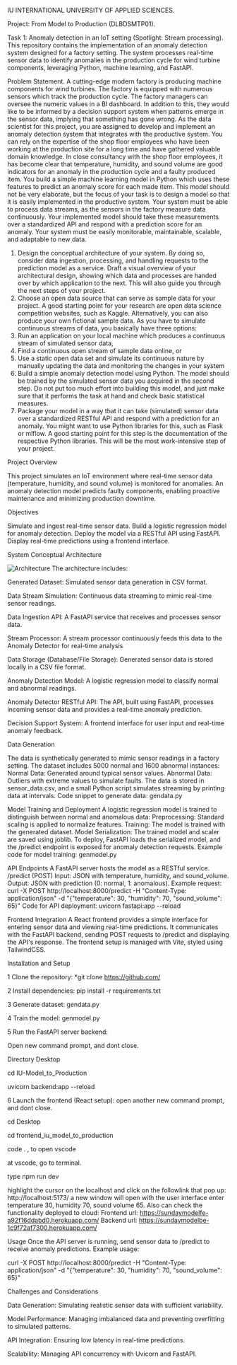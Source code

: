 IU INTERNATIONAL UNIVERSITY OF APPLIED SCIENCES. 

Project: From Model to Production (DLBDSMTP01). 


Task 1: Anomaly detection in an IoT setting (Spotlight: Stream processing).  
This repository contains the implementation of an anomaly detection system designed for a factory setting. 
The system processes real-time sensor data to identify anomalies in the production cycle for wind turbine components, 
leveraging Python, machine learning, and FastAPI.

Problem Statement.
A cutting-edge modern factory is producing machine components for wind turbines. The factory
is equipped with numerous sensors which track the production cycle. The factory managers can
oversee the numeric values in a BI dashboard. In addition to this, they would like to be
informed by a decision support system when patterns emerge in the sensor data, implying that
something has gone wrong. As the data scientist for this project, you are assigned to develop and
implement an anomaly detection system that integrates with the productive system. You can
rely on the expertise of the shop floor employees who have been working at the production site
for a long time and have gathered valuable domain knowledge. In close consultancy with the
shop floor employees, it has become clear that temperature, humidity, and sound volume are
good indicators for an anomaly in the production cycle and a faulty produced item. You build a
simple machine learning model in Python which uses these features to predict an anomaly
score for each made item. This model should not be very elaborate, but the focus of your task is
to design a model so that it is easily implemented in the productive system. Your system must
be able to process data streams, as the sensors in the factory measure data continuously. Your
implemented model should take these measurements over a standardized API and respond
with a prediction score for an anomaly. Your system must be easily monitorable, maintainable,
scalable, and adaptable to new data.
1. Design the conceptual architecture of your system. By doing so, consider data ingestion,
processing, and handling requests to the prediction model as a service. Draft a visual overview
of your architectural design, showing which data and processes are handed over by which
application to the next. This will also guide you through the next steps of your project.
2. Choose an open data source that can serve as sample data for your project. A good starting
point for your research are open data science competition websites, such as Kaggle.
Alternatively, you can also produce your own fictional sample data. As you have to simulate
continuous streams of data, you basically have three options:
1. Run an application on your local machine which produces a continuous stream of simulated sensor data,
2. Find a continuous open stream of sample data online, or
3. Use a static open data set and simulate its continuous nature by manually updating the data and monitoring the changes in your system
4. Build a simple anomaly detection model using Python. The model should be trained by the
simulated sensor data you acquired in the second step. Do not put too much effort into building
this model, and just make sure that it performs the task at hand and check basic statistical
measures.
5. Package your model in a way that it can take (simulated) sensor data over a standardized
RESTful API and respond with a prediction for an anomaly. You might want to use Python
libraries for this, such as Flask or mlflow. A good starting point for this step is the
documentation of the respective Python libraries. This will be the most work-intensive step of
your project.

Project Overview

This project simulates an IoT environment where real-time sensor data (temperature, humidity, and sound volume)
is monitored for anomalies. An anomaly detection model predicts faulty components, enabling proactive maintenance and minimizing production downtime.

Objectives

Simulate and ingest real-time sensor data.
Build a logistic regression model for anomaly detection.
Deploy the model via a RESTful API using FastAPI.
Display real-time predictions using a frontend interface.

System Conceptual Architecture 

![Architecture](https://github.com/user-attachments/assets/876be19f-f7d5-4a4b-8eb4-1802b7344bb7)
The architecture includes:

Generated Dataset: Simulated sensor data generation in CSV format.
 
Data Stream Simulation: Continuous data streaming to mimic real-time sensor readings.
 
Data Ingestion API: A FastAPI service that receives and processes sensor data.

Stream Processor: A stream processor continuously feeds this data to the Anomaly Detector for real-time analysis

Data Storage (Database/File Storage): Generated sensor data is stored locally in a CSV file format.

Anomaly Detection Model: A logistic regression model to classify normal and abnormal readings.

Anomaly Detector RESTful API: The API, built using FastAPI, processes incoming sensor data and provides a real-time anomaly prediction.

Decision Support System: A frontend interface for user input and real-time anomaly feedback.

Data Generation

The data is synthetically generated to mimic sensor readings in a factory setting. 
The dataset includes 5000 normal and 1600 abnormal instances:
Normal Data: Generated around typical sensor values.
Abnormal Data: Outliers with extreme values to simulate faults.
The data is stored in sensor_data.csv, and a small Python script simulates streaming by printing data at intervals.
Code snippet to generate data:
 gendata.py

Model Training and Deployment
A logistic regression model is trained to distinguish between normal and anomalous data:
Preprocessing: Standard scaling is applied to normalize features.
Training: The model is trained with the generated dataset.
Model Serialization: The trained model and scaler are saved using joblib.
To deploy, FastAPI loads the serialized model, and the /predict endpoint is exposed for anomaly detection requests.
Example code for model training: 
   genmodel.py 
   
API Endpoints
A FastAPI server hosts the model as a RESTful service.
/predict (POST)
Input: JSON with temperature, humidity, and sound_volume.
Output: JSON with prediction (0: normal, 1: anomalous).
Example request:
curl -X POST http://localhost:8000/predict -H "Content-Type: application/json" -d "{\"temperature\": 30, \"humidity\": 70, \"sound_volume\": 65}"
Code for API deployment: 
uvicorn fastapi:app --reload

Frontend Integration
A React frontend provides a simple interface for entering sensor data and viewing real-time predictions.
It communicates with the FastAPI backend, sending POST requests to /predict and displaying the API's response. 
The frontend setup is managed with Vite, styled using TailwindCSS. 

Installation and Setup

1 Clone the repository: 
*git clone https://github.com/

2 Install dependencies:
pip install -r requirements.txt

3 Generate dataset:
gendata.py

4 Train the model:
genmodel.py

5 Run the FastAPI server backend:

   Open new command prompt, and dont close.

   Directory Desktop 

   cd IU-Model_to_Production 

   uvicorn backend:app  --reload

6 Launch the frontend (React setup): 
   open another new command prompt, and dont close.

   cd Desktop

   cd frontend_iu_model_to_production

   code . , to open vscode 

   at vscode, go to terminal. 

   type npm  run dev 

   highlight the cursor on the localhost and click on the followlink that pop up:   http://localhost:5173/
   a new window will open with the user interface enter temperature 30, humidity 70, sound volume 65.
   Also can check the functionality deployed to cloud: 
       Frontend url: https://sundaymodelfe-a92f16ddabd0.herokuapp.com/ 
       Backend url: https://sundaymodelbe-1c9f72af7300.herokuapp.com/ 

Usage
Once the API server is running, send sensor data to /predict to receive anomaly predictions. 
Example usage: 

curl -X POST http://localhost:8000/predict -H "Content-Type: application/json" -d "{\"temperature\": 30, \"humidity\": 70, \"sound_volume\": 65}"

Challenges and Considerations

Data Generation: Simulating realistic sensor data with sufficient variability.

Model Performance: Managing imbalanced data and preventing overfitting to simulated patterns.

API Integration: Ensuring low latency in real-time predictions.

Scalability: Managing API concurrency with Uvicorn and FastAPI.



